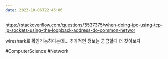 ```yaml
---
date: 2023-10-06T22:45:06
---
```



https://stackoverflow.com/questions/5537375/when-doing-ipc-using-tcp-ip-sockets-using-the-loopback-address-do-common-networ

wireshark로 확인가능하다는데... 추가적인 정보는 궁금할때 더 찾아보자

#ComputerScience 
#Network 